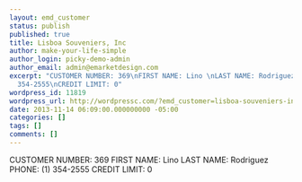 ```yaml
---
layout: emd_customer
status: publish
published: true
title: Lisboa Souveniers, Inc
author: make-your-life-simple
author_login: picky-demo-admin
author_email: admin@emarketdesign.com
excerpt: "CUSTOMER NUMBER: 369\nFIRST NAME: Lino \nLAST NAME: Rodriguez\nPHONE: (1)
  354-2555\nCREDIT LIMIT: 0"
wordpress_id: 11819
wordpress_url: http://wordpressc.com/?emd_customer=lisboa-souveniers-inc
date: 2013-11-14 06:09:00.000000000 -05:00
categories: []
tags: []
comments: []
---
```

CUSTOMER NUMBER: 369
FIRST NAME: Lino 
LAST NAME: Rodriguez
PHONE: (1) 354-2555
CREDIT LIMIT: 0
